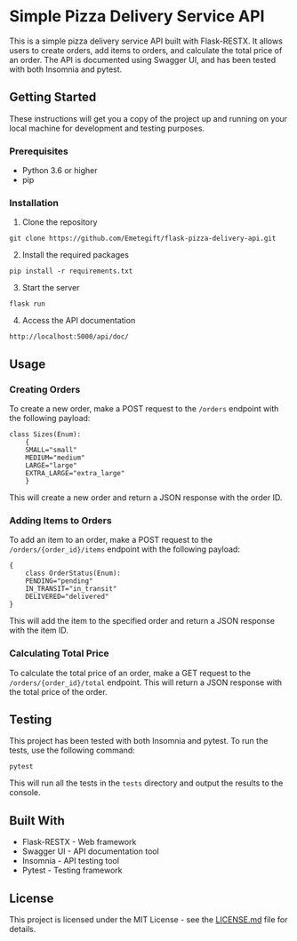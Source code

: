 # Simple Pizza Delivery Service API

This is a simple pizza delivery service API built with Flask-RESTX. It allows users to create orders, add items to orders, and calculate the total price of an order. The API is documented using Swagger UI, and has been tested with both Insomnia and pytest.

## Getting Started

These instructions will get you a copy of the project up and running on your local machine for development and testing purposes.

### Prerequisites

- Python 3.6 or higher
- pip

### Installation

1. Clone the repository
```
git clone https://github.com/Emetegift/flask-pizza-delivery-api.git
```

2. Install the required packages
```
pip install -r requirements.txt
```

3. Start the server
```
flask run
```

4. Access the API documentation
```
http://localhost:5000/api/doc/
```

## Usage

### Creating Orders

To create a new order, make a POST request to the `/orders` endpoint with the following payload:

```
class Sizes(Enum):
    {
    SMALL="small"
    MEDIUM="medium"
    LARGE="large"
    EXTRA_LARGE="extra_large"
    }
```

This will create a new order and return a JSON response with the order ID.

### Adding Items to Orders

To add an item to an order, make a POST request to the `/orders/{order_id}/items` endpoint with the following payload:

```
{
    class OrderStatus(Enum):
    PENDING="pending"
    IN_TRANSIT="in_transit"
    DELIVERED="delivered"
}
```

This will add the item to the specified order and return a JSON response with the item ID.

### Calculating Total Price

To calculate the total price of an order, make a GET request to the `/orders/{order_id}/total` endpoint. This will return a JSON response with the total price of the order.

## Testing

This project has been tested with both Insomnia and pytest. To run the tests, use the following command:

```
pytest
```

This will run all the tests in the `tests` directory and output the results to the console.

## Built With

- Flask-RESTX - Web framework
- Swagger UI - API documentation tool
- Insomnia - API testing tool
- Pytest - Testing framework

## License

This project is licensed under the MIT License - see the [LICENSE.md](LICENSE.md) file for details.

